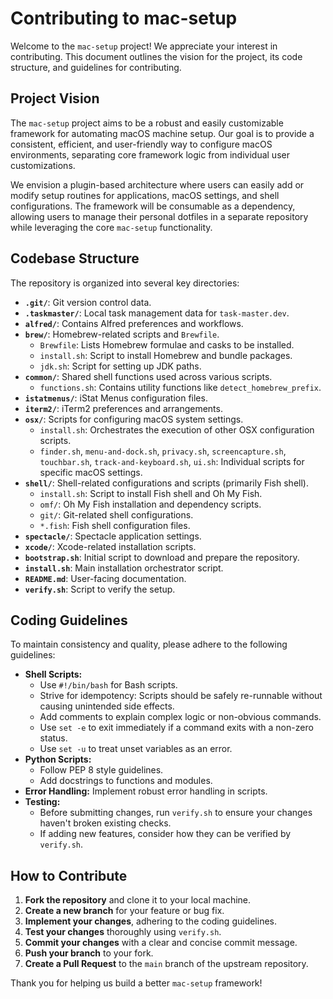 # Contributing to mac-setup

Welcome to the `mac-setup` project! We appreciate your interest in contributing. This document outlines the vision for the project, its code structure, and guidelines for contributing.

## Project Vision

The `mac-setup` project aims to be a robust and easily customizable framework for automating macOS machine setup. Our goal is to provide a consistent, efficient, and user-friendly way to configure macOS environments, separating core framework logic from individual user customizations.

We envision a plugin-based architecture where users can easily add or modify setup routines for applications, macOS settings, and shell configurations. The framework will be consumable as a dependency, allowing users to manage their personal dotfiles in a separate repository while leveraging the core `mac-setup` functionality.

## Codebase Structure

The repository is organized into several key directories:

*   **`.git/`**: Git version control data.
*   **`.taskmaster/`**: Local task management data for `task-master.dev`.
*   **`alfred/`**: Contains Alfred preferences and workflows.
*   **`brew/`**: Homebrew-related scripts and `Brewfile`.
    *   `Brewfile`: Lists Homebrew formulae and casks to be installed.
    *   `install.sh`: Script to install Homebrew and bundle packages.
    *   `jdk.sh`: Script for setting up JDK paths.
*   **`common/`**: Shared shell functions used across various scripts.
    *   `functions.sh`: Contains utility functions like `detect_homebrew_prefix`.
*   **`istatmenus/`**: iStat Menus configuration files.
*   **`iterm2/`**: iTerm2 preferences and arrangements.
*   **`osx/`**: Scripts for configuring macOS system settings.
    *   `install.sh`: Orchestrates the execution of other OSX configuration scripts.
    *   `finder.sh`, `menu-and-dock.sh`, `privacy.sh`, `screencapture.sh`, `touchbar.sh`, `track-and-keyboard.sh`, `ui.sh`: Individual scripts for specific macOS settings.
*   **`shell/`**: Shell-related configurations and scripts (primarily Fish shell).
    *   `install.sh`: Script to install Fish shell and Oh My Fish.
    *   `omf/`: Oh My Fish installation and dependency scripts.
    *   `git/`: Git-related shell configurations.
    *   `*.fish`: Fish shell configuration files.
*   **`spectacle/`**: Spectacle application settings.
*   **`xcode/`**: Xcode-related installation scripts.
*   **`bootstrap.sh`**: Initial script to download and prepare the repository.
*   **`install.sh`**: Main installation orchestrator script.
*   **`README.md`**: User-facing documentation.
*   **`verify.sh`**: Script to verify the setup.

## Coding Guidelines

To maintain consistency and quality, please adhere to the following guidelines:

*   **Shell Scripts:**
    *   Use `#!/bin/bash` for Bash scripts.
    *   Strive for idempotency: Scripts should be safely re-runnable without causing unintended side effects.
    *   Add comments to explain complex logic or non-obvious commands.
    *   Use `set -e` to exit immediately if a command exits with a non-zero status.
    *   Use `set -u` to treat unset variables as an error.
*   **Python Scripts:**
    *   Follow PEP 8 style guidelines.
    *   Add docstrings to functions and modules.
*   **Error Handling:** Implement robust error handling in scripts.
*   **Testing:**
    *   Before submitting changes, run `verify.sh` to ensure your changes haven't broken existing checks.
    *   If adding new features, consider how they can be verified by `verify.sh`.

## How to Contribute

1.  **Fork the repository** and clone it to your local machine.
2.  **Create a new branch** for your feature or bug fix.
3.  **Implement your changes**, adhering to the coding guidelines.
4.  **Test your changes** thoroughly using `verify.sh`.
5.  **Commit your changes** with a clear and concise commit message.
6.  **Push your branch** to your fork.
7.  **Create a Pull Request** to the `main` branch of the upstream repository.

Thank you for helping us build a better `mac-setup` framework!
